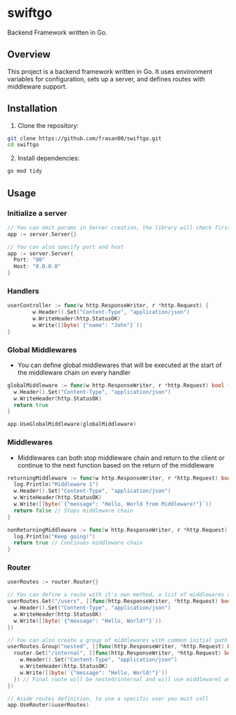 # swiftgo

Backend Framework written in Go.

## Overview

This project is a backend framework written in Go. It uses environment variables for configuration, sets up a server, and defines routes with middleware support.


## Installation

1. Clone the repository:
```sh
git clone https://github.com/frasan00/swiftgo.git
cd swiftgo
```

2. Install dependencies:
```sh
go mod tidy
```

## Usage

### Initialize a server

```go
// You can omit params in Server creation, the library will check first for envs HOST and PORT, then will give defaults PORT: 80 and HOST: 0.0.0.0
app := server.Server{}

// You can also specify port and host
app := server.Server{
  Port: "80"
  Host: "0.0.0.0"
}
```

### Handlers

```go
userController := func(w http.ResponseWriter, r *http.Request) {
		w.Header().Set("Content-Type", "application/json")
		w.WriteHeader(http.StatusOK)
		w.Write([]byte(`{"name": "John"}`))
}
```

### Global Middlewares
- You can define global middlewares that will be executed at the start of the middleware chain on every handler

```go
globalMiddleware := func(w http.ResponseWriter, r *http.Request) bool {
  w.Header().Set("Content-Type", "application/json")
  w.WriteHeader(http.StatusOK)
  return true
}

app.UseGlobalMiddleware(globalMiddleware)
```

### Middlewares
- Middlewares can both stop middleware chain and return to the client or continue to the next function based on the return of the middleware
```go
returningMiddleware := func(w http.ResponseWriter, r *http.Request) bool {
  log.Println("Middleware 1")
  w.Header().Set("Content-Type", "application/json")
  w.WriteHeader(http.StatusOK)
  w.Write([]byte(`{"message": "Hello, World from Middleware!"}`))
  return false // Stops middleware chain
}

nonReturningMiddleware := func(w http.ResponseWriter, r *http.Request) bool {
  log.Println("Keep going!")
  return true // Continues middleware chain
}
```

### Router

```go
userRoutes := router.Router{}

// You can define a route with it's own method, a list of middlewares and an handler
userRoutes.Get("/users", []func(http.ResponseWriter, *http.Request) bool{middleware1}, func(w http.ResponseWriter, r *http.Request) {
  w.Header().Set("Content-Type", "application/json")
  w.WriteHeader(http.StatusOK)
  w.Write([]byte(`{"message": "Hello, World!"}`))
})

// You can also create a group of middlewares with common initial path and middlewares
userRoutes.Group("nested", []func(http.ResponseWriter, *http.Request) bool{middleware1}, func(router *router.Router) {
  router.Get("/internal", []func(http.ResponseWriter, *http.Request) bool{middleware2}, func(w http.ResponseWriter, r *http.Request) {
    w.Header().Set("Content-Type", "application/json")
    w.WriteHeader(http.StatusOK)
    w.Write([]byte(`{"message": "Hello, World!"}`))
  }) // Final route will be nested/internal and will use middleware1 and middleware2 before handler execution
})

// Aside routes definition, to use a specific user you must call
app.UseRouter(&userRoutes)
```